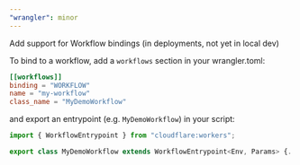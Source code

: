 ```yaml
---
"wrangler": minor
---
```


Add support for Workflow bindings (in deployments, not yet in local dev)

To bind to a workflow, add a `workflows` section in your wrangler.toml:

```toml
[[workflows]]
binding = "WORKFLOW"
name = "my-workflow"
class_name = "MyDemoWorkflow"
```

and export an entrypoint (e.g. `MyDemoWorkflow`) in your script:

```typescript
import { WorkflowEntrypoint } from "cloudflare:workers";

export class MyDemoWorkflow extends WorkflowEntrypoint<Env, Params> {...}
```

